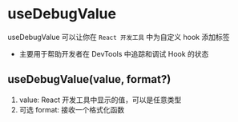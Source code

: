 # useDebugValue

useDebugValue 可以让你在 `React 开发工具` 中为自定义 hook 添加标签

* 主要用于帮助开发者在 DevTools 中追踪和调试 Hook 的状态

## useDebugValue(value, format?)

1. value: React 开发工具中显示的值，可以是任意类型
2. 可选 format: 接收一个格式化函数
